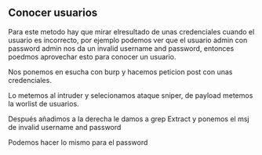 ## Conocer usuarios

Para este metodo hay que mirar elresultado de unas credenciales cuando el usuario es incorrecto, por ejemplo podemos ver que el usuario admin con password admin nos da un invalid username and password, entonces poedmos aprovechar esto para conocer un usuario.

Nos ponemos en esucha con burp y hacemos peticion post con unas credenciales.

Lo metemos al intruder y selecionamos ataque sniper, de payload metemos la worlist de usuarios.

Después añadimos a la derecha le damos a grep Extract y ponemos el msj de invalid username and password 

Podemos hacer lo mismo para el password
